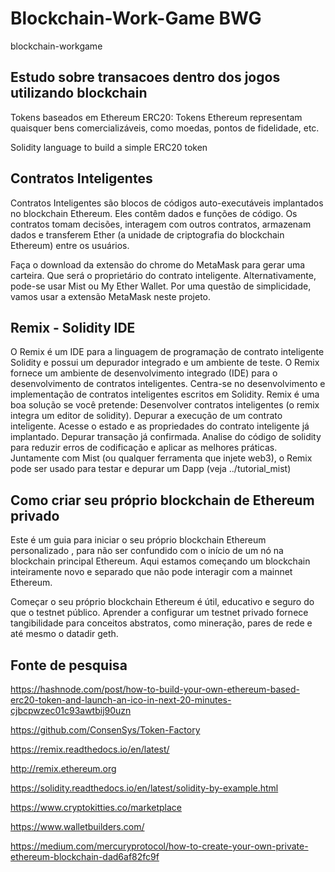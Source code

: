 # Blockchain-Work-Game BWG
blockchain-workgame

## Estudo sobre transacoes dentro dos jogos utilizando blockchain

Tokens baseados em Ethereum ERC20: Tokens Ethereum representam quaisquer bens comercializáveis, como moedas, pontos de fidelidade, etc.

Solidity language to build a simple ERC20 token


## Contratos Inteligentes
Contratos Inteligentes são blocos de códigos auto-executáveis implantados no blockchain Ethereum. Eles contêm dados e funções de código. Os contratos tomam decisões, interagem com outros contratos, armazenam dados e transferem Ether (a unidade de criptografia do blockchain Ethereum) entre os usuários.

Faça o download da extensão do chrome do MetaMask para gerar uma carteira. Que será o proprietário do contrato inteligente. Alternativamente, pode-se usar Mist ou My Ether Wallet. Por uma questão de simplicidade, vamos usar a extensão MetaMask neste projeto.

## Remix - Solidity IDE
O Remix é um IDE para a linguagem de programação de contrato inteligente Solidity e possui um depurador integrado e um ambiente de teste.
O Remix fornece um ambiente de desenvolvimento integrado (IDE) para o desenvolvimento de contratos inteligentes. 
Centra-se no desenvolvimento e implementação de contratos inteligentes escritos em Solidity.
Remix é uma boa solução se você pretende:
Desenvolver contratos inteligentes (o remix integra um editor de solidity).
Depurar a execução de um contrato inteligente.
Acesse o estado e as propriedades do contrato inteligente já implantado.
Depurar transação já confirmada.
Analise do código de solidity para reduzir erros de codificação e aplicar as melhores práticas.
Juntamente com Mist (ou qualquer ferramenta que injete web3), o Remix pode ser usado para testar e depurar um Dapp (veja ../tutorial_mist)

## Como criar seu próprio blockchain de Ethereum privado
Este é um guia para iniciar o seu próprio blockchain Ethereum personalizado , para não ser confundido com o início de um nó na blockchain principal Ethereum. Aqui estamos começando um blockchain inteiramente novo e separado que não pode interagir com a mainnet Ethereum.

Começar o seu próprio blockchain Ethereum é útil, educativo e seguro do que o testnet público. Aprender a configurar um testnet privado fornece tangibilidade para conceitos abstratos, como mineração, pares de rede e até mesmo o datadir geth.


## Fonte de pesquisa
https://hashnode.com/post/how-to-build-your-own-ethereum-based-erc20-token-and-launch-an-ico-in-next-20-minutes-cjbcpwzec01c93awtbij90uzn

https://github.com/ConsenSys/Token-Factory

https://remix.readthedocs.io/en/latest/

http://remix.ethereum.org

https://solidity.readthedocs.io/en/latest/solidity-by-example.html

https://www.cryptokitties.co/marketplace

https://www.walletbuilders.com/

https://medium.com/mercuryprotocol/how-to-create-your-own-private-ethereum-blockchain-dad6af82fc9f

